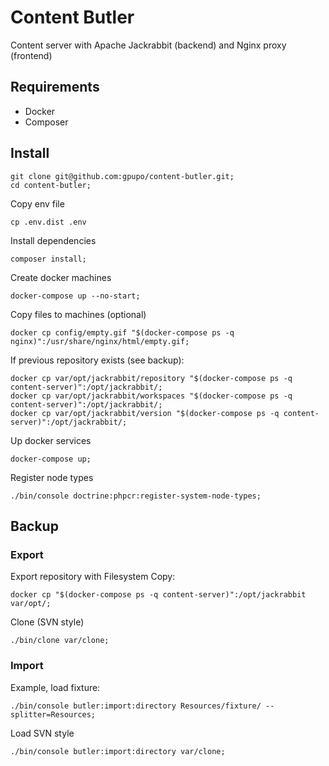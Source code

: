 # Content Butler

Content server with Apache Jackrabbit (backend) and Nginx proxy (frontend)

## Requirements

* Docker
* Composer


## Install

    git clone git@github.com:gpupo/content-butler.git;
    cd content-butler;

Copy env file

    cp .env.dist .env

Install dependencies

    composer install;

Create docker machines

    docker-compose up --no-start;

Copy files to machines (optional)

    docker cp config/empty.gif "$(docker-compose ps -q nginx)":/usr/share/nginx/html/empty.gif;

If previous repository exists (see backup):

    docker cp var/opt/jackrabbit/repository "$(docker-compose ps -q content-server)":/opt/jackrabbit/;
    docker cp var/opt/jackrabbit/workspaces "$(docker-compose ps -q content-server)":/opt/jackrabbit/;
    docker cp var/opt/jackrabbit/version "$(docker-compose ps -q content-server)":/opt/jackrabbit/;

Up docker services

    docker-compose up;

Register node types

    ./bin/console doctrine:phpcr:register-system-node-types;

## Backup

### Export

Export repository with Filesystem Copy:

    docker cp "$(docker-compose ps -q content-server)":/opt/jackrabbit var/opt/;

Clone (SVN style)

    ./bin/clone var/clone;

### Import

Example, load fixture:

	./bin/console butler:import:directory Resources/fixture/ --splitter=Resources;

Load SVN style

	./bin/console butler:import:directory var/clone;

